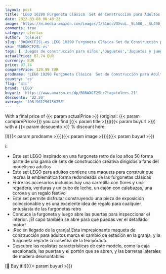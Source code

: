 ```yaml
---
layout: post
title: 'LEGO 10290 Furgoneta Clásica  Set de Construcción para Adultos  Maqueta Vintage Coleccionable  Regalos Creativos'
date: 2022-03-08 06:40:22
image: 'https://m.media-amazon.com/images/I/51uccV3XvuL._SL500_._SL400_.jpg'
comments: true
category: ofertas
author: 'tole.es'
slug: 'B08WXCF2SL-es LEGO 10290 Furgoneta Clásica Set de Construcción para...'
sku: 'B08WXCF2SL-es'
tags: [ 'Juegos de construcción para niños','Juguetes','Juguetes y juegos','Sets de construcción','lego', ]
actualPrice: 87.74 EUR
currency: EUR
price: 87.74
comparePrice: 129.99 EUR
prodname: 'LEGO 10290 Furgoneta Clásica  Set de Construcción para Adultos  Maqueta Vintage Coleccionable  Regalos Creativos'
country: 'es'
flag: '🇪🇸'
brand: 'LEGO'
buyurl: 'https://www.amazon.es/dp/B08WXCF2SL/?tag=tolees-21'
descuento: '32.50'
average: '105.961756756756'
---
```


With a final price of {{< param actualPrice >}} (original: {{< param comparePrice>}}) you can find [{{< param title >}}]({{< param buyurl >}}) with a  {{< param descuento >}} % discount here:

[![{{< param prodname >}}]({{< param image >}})]({{< param buyurl >}})

ℹ️:

- Este set LEGO inspirado en una furgoneta retro de los años 50 forma parte de una gama de sets de construcción creativa dirigidos a fans del modelismo adultos
- Este set LEGO para adultos contiene una maqueta para construir que recrea la emblemática forma redondeada de las furgonetas clásicas
- Entre los accesorios incluidos hay una carretilla con flores y una regadera, verduras y un cubo de leche, un cajón con calabazas, una corona y un regalo festivo
- Este set permite disfrutar construyendo una pieza de exposición coleccionable y es una excelente idea de regalo para cualquier entusiasta de las furgonetas retro
- Conduce la furgoneta y luego abre las puertas para inspeccionar el interior. ¡El capó también se abre para que puedas ver el detallado motor!
- ¡Recién llegado de la granja! Esta impresionante maqueta de construcción para adultos marca el cambio de estación en la granja, y la furgoneta reparte la cosecha de la temporada
- Descubre las realistas características de este modelo, como la caja escalonada, las puertas y el portón que se abren, y las barreras laterales de madera desmontables

[🛒 Buy it!!]({{< param buyurl >}})
